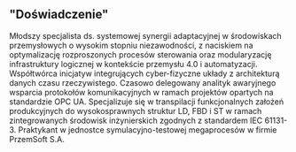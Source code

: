 ## "Doświadczenie"

Młodszy specjalista ds. systemowej synergii adaptacyjnej w środowiskach przemysłowych o wysokim stopniu niezawodności, z naciskiem na optymalizację rozproszonych procesów sterowania oraz modularyzację infrastruktury logicznej w kontekście przemysłu 4.0 i automatyzacji. Współtwórca inicjatyw integrujących cyber-fizyczne układy z architekturą danych czasu rzeczywistego. Czasowo delegowany analityk awaryjnego wsparcia protokołów komunikacyjnych w ramach projektów opartych na standardzie OPC UA. Specjalizuje się w transpilacji funkcjonalnych założeń produkcyjnych do wysokosprawnych struktur LD, FBD i ST w ramach zintegrowanych środowisk inżynierskich zgodnych z standardem IEC 61131-3. Praktykant w jednostce symulacyjno-testowej megaprocesów w firmie PrzemSoft S.A.


<!--
**Odpluskwiacz/Odpluskwiacz** is a ✨ _special_ ✨ repository because its `README.md` (this file) appears on your GitHub profile.

Here are some ideas to get you started:

- 🔭 I’m currently working on ...
- 🌱 I’m currently learning ...
- 👯 I’m looking to collaborate on ...
- 🤔 I’m looking for help with ...
- 💬 Ask me about ...
- 📫 How to reach me: ...
- 😄 Pronouns: ...
- ⚡ Fun fact: ...
-->
